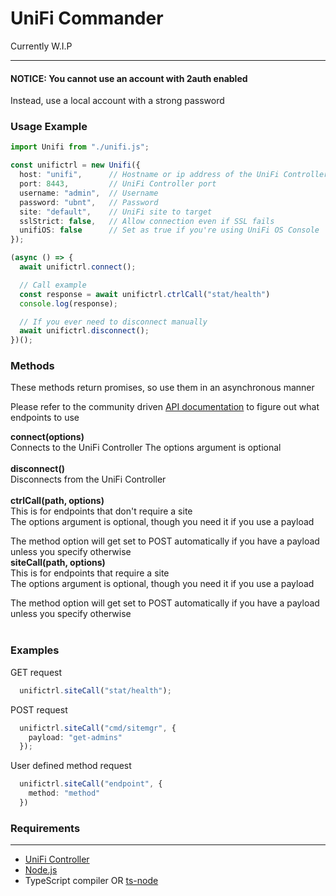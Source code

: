 # UniFi Commander

Currently W.I.P

---

#### NOTICE: You cannot use an account with 2auth enabled

Instead, use a local account with a strong password

### Usage Example

```ts
import Unifi from "./unifi.js";

const unifictrl = new Unifi({
  host: "unifi",      // Hostname or ip address of the UniFi Controller   | default: "unifi"
  port: 8443,         // UniFi Controller port                            | default: 8443
  username: "admin",  // Username                                         | default: "admin"
  password: "ubnt",   // Password                                         | default: "ubnt"
  site: "default",    // UniFi site to target                             | default: "Default"
  sslStrict: false,   // Allow connection even if SSL fails               | default: false
  unifiOS: false      // Set as true if you're using UniFi OS Console     | default: false
});

(async () => {
  await unifictrl.connect();

  // Call example
  const response = await unifictrl.ctrlCall("stat/health")
  console.log(response);

  // If you ever need to disconnect manually
  await unifictrl.disconnect();
})();
```

### Methods
These methods return promises, so use them in an asynchronous manner

Please refer to the community driven [API documentation](https://ubntwiki.com/products/software/unifi-controller/api) to figure out what endpoints to use

**connect(options)** <br>
Connects to the UniFi Controller
The options argument is optional  
<br>
**disconnect()** <br>
Disconnects from the UniFi Controller  
<br>
**ctrlCall(path, options)** <br>
This is for endpoints that don't require a site <br>
The options argument is optional, though you need it if you use a payload  <br>
  
The method option will get set to POST automatically if you have a payload unless you specify otherwise
<br>
**siteCall(path, options)** <br>
This is for endpoints that require a site <br>
The options argument is optional, though you need it if you use a payload  <br>
  
The method option will get set to POST automatically if you have a payload unless you specify otherwise  
<br>

### Examples

GET request
```ts
  unifictrl.siteCall("stat/health");
```

POST request
```ts
  unifictrl.siteCall("cmd/sitemgr", {
    payload: "get-admins"
  });
```

User defined method request
```ts
  unifictrl.siteCall("endpoint", {
    method: "method"
  })
```

### Requirements

---

- [UniFi Controller](https://www.ui.com/download/unifi/)
- [Node.js](https://nodejs.org/en/)
- TypeScript compiler OR [ts-node](https://www.npmjs.com/package/ts-node)
